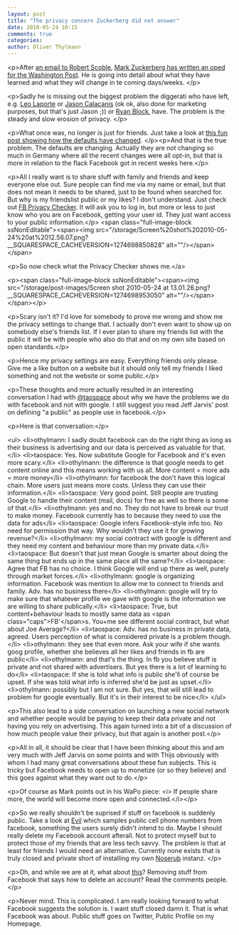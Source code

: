 ```yaml
---
layout: post
title: "The privacy concern Zuckerberg did not answer"
date: 2010-05-24 10:15
comments: true
categories: 
author: Oliver Thylmann
---
```






&lt;p&gt;After [an email to Robert Scoble](http://scobleizer.com/2010/05/23/when-do-you-throw-a-ceos-privacy-under-the-bus/), [Mark Zuckerberg has written an oped for the Washington Post](http://www.washingtonpost.com/wp-dyn/content/article/2010/05/23/AR2010052303828.html). He is going into detail about what they have learned and what they will change in te coming days/weeks. &lt;/p&gt;

&lt;p&gt;Sadly he is missing out the biggest problem the diggerati who have left, e.g. [Leo Laporte](http://leoville.com/) or [Jason Calacanis](http://calacanis.com/) (ok ok, also done for marketing purposes, but that's just Jason ;)) or [Ryan Block](http://ryanblock.com/), have. The problem is the steady and slow erosion of privacy. &lt;/p&gt;

&lt;p&gt;What once was, no longer is just for friends. Just take a look at [this fun post showing how the defaults have changed](http://mattmckeon.com/facebook-privacy/). &lt;/p&gt;&lt;p&gt;And that is the true problem. The defaults are changing. Actually they are not changing so much in Germany where all the recent changes were all opt-in, but that is more in relation to the flack Facebook got in recent weeks here.&lt;/p&gt;

&lt;p&gt;All I really want is to share stuff with family and friends and keep everyone else out. Sure people can find me via my name or email, but that does not mean it needs to be shared, just to be found when searched for. But why is my friendslist public or my likes? I don't understand. Just check out [FB Privacy Checker](http://www.rabidgremlin.com/fbprivacy/). It will ask you to log in, but more or less to just know who you are on Facebook, getting your user id. They just want access to your public information.&lt;/p&gt;
&lt;span class=&quot;full-image-block ssNonEditable&quot;&gt;&lt;span&gt;&lt;img src=&quot;/storage/Screen%20shot%202010-05-24%20at%2012.56.07.png?__SQUARESPACE_CACHEVERSION=1274698850828&quot; alt=&quot;&quot;/&gt;&lt;/span&gt;&lt;/span&gt;

&lt;p&gt;So now check what the Privacy Checker shows me.&lt;/a&gt; 

&lt;p&gt;&lt;span class=&quot;full-image-block ssNonEditable&quot;&gt;&lt;span&gt;&lt;img src=&quot;/storage/post-images/Screen shot 2010-05-24 at 13.01.26.png?__SQUARESPACE_CACHEVERSION=1274698953050&quot; alt=&quot;&quot;/&gt;&lt;/span&gt;&lt;/span&gt;&lt;/p&gt;

&lt;p&gt;Scary isn't it? I'd love for somebody to prove me wrong and show me the privacy settings to change that. I actually don't even want to show up on somebody else's friends list. If I ever plan to share my friends list with the public it will be with people who also do that and on my own site based on open standards.&lt;/p&gt;

&lt;p&gt;Hence my privacy settings are easy. Everything friends only please. Give me a like button on a website but it should only tell my friends I liked something and not the website or some public.&lt;/p&gt;

&lt;p&gt;These thoughts and more actually resulted in an interesting conversation I had with [@taospace](http://twitter.com/taospace) about why we have the problems we do with facebook and not with google. I still suggest you read Jeff Jarvis' post on defining &quot;a public&quot; as people use in facebook.&lt;/p&gt;

&lt;p&gt;Here is that conversation:&lt;/p&gt;

&lt;ul&gt;
&lt;li&gt;othylmann: I sadly doubt facebook can do the right thing as long as their business is advertising and our data is perceived as valuable for that.&lt;/li&gt;
&lt;li&gt;taospace: Yes. Now substitute Google for Facebook and it's even more scary.&lt;/li&gt;
&lt;li&gt;othylmann: the difference is that google needs to get content online and this means working with us all. More content = more ads = more money&lt;/li&gt;
&lt;li&gt;othylmann: for facebook the don't have this logical chain. More users just means more costs. Unless they can use their information.&lt;/li&gt;
&lt;li&gt;taospace: Very good point. Still people are trusting Google to handle their content (mail, docs) for free as well so there is some of that.&lt;/li&gt;
&lt;li&gt;othylmann:  yes and no. They do not have to break our trust to make money. Facebook currently has to because they need to use the data for ads&lt;/li&gt;
&lt;li&gt;taospace: Google infers Facebook-style info too. No need for permission that way. Why wouldn't they use it for growing revenue?&lt;/li&gt;
&lt;li&gt;othylmann: my social contract with google is different and they need my content and behaviour more than my private data.&lt;/li&gt;
&lt;li&gt;taospace: But doesn't that just mean Google is smarter about doing the same thing but ends up in the same place all the same?&lt;/li&gt;
&lt;li&gt;taospace: Agree that FB has no choice. I think Google will end up there as well, purely through market forces.&lt;/li&gt;
&lt;li&gt;othylmann: google is organizing information. Facebook was mention to allow me to connect to friends and family. Adv. has no business there&lt;/li&gt;
&lt;li&gt;othylmann: google will try to make sure that whatever profile we gave with google is the information we are willing to share publically.&lt;/li&gt;
&lt;li&gt;taospace: True, but content+behaviour leads to mostly same data as &lt;span class=&quot;caps&quot;&gt;FB'&lt;/span&gt;s. You+me see different social contract, but what about Joe Average?&lt;/li&gt;
&lt;li&gt;taospace: Adv. has no business in private data, agreed. Users perception of what is considered private is a problem though.&lt;/li&gt;
&lt;li&gt;othylmann: they see that even more. Ask your wife if she wants goog profile, whether she believes all her likes and friends in fb are public&lt;/li&gt;
&lt;li&gt;othylmann: and that's the thing. In fb you believe stuff is private and not shared with advertisers. But yes there is a lot of learning to do&lt;/li&gt;
&lt;li&gt;taospace: If she is told what info is public she'll of course be upset. If she was told what info is inferred she'd be just as upset.&lt;/li&gt;
&lt;li&gt;othylmann:  possibly but I am not sure. But yes, that will still lead to problem for google eventually. But it's in their interest to be nice&lt;/li&gt;
&lt;/ul&gt;

&lt;p&gt;This also lead to a side conversation on launching a new social network and whether people would be paying to keep their data private and not having you rely on advertising. This again turned into a bit of a discussion of how much people value their privacy, but that again is another post.&lt;/p&gt;

&lt;p&gt;All in all, it should be clear that I have been thinking about this and am very much with Jeff Jarvis on some points and with Thijs obviously with whom I had many great conversations about these fun subjects. This is tricky but Facebook needs to open up to monetize (or so they believe) and this goes against what they want out to do.&lt;/p&gt;

&lt;p&gt;Of course as Mark points out in his WaPo piece: &lt;i&gt; If people share more, the world will become more open and connected.&lt;/i&gt;&lt;/p&gt;

&lt;p&gt;So we really shouldn't be suprised if stuff on facebook is suddenly public. Take a look at [Evil](http://www.tomscott.com/evil/) which samples public cell phone numbers from facebook, something the users surely didn't intend to do. Maybe I should really delete my Facebook account afterall. Not to protect myself but to protect those of my friends that are less tech savvy. The problem is that at least for friends I would need an alternative. Currently none exists that is truly closed and private short of installing my own [Noserub](http://noserub.com/) instanz. &lt;/p&gt;

&lt;p&gt;Oh, and while we are at it, what about [this](http://scobleizer.com/2010/05/23/facebook-we-have-a-problem/)? Removing stuff from Facebook that says how to delete an account? Read the comments people.&lt;/p&gt;

&lt;p&gt;Never mind. This is complicated. I am really looking forward to what Facebook suggests the solution is. I want stuff closed damn it. That is what Facebook was about. Public stuff goes on Twitter, Public Profile on my Homepage.



